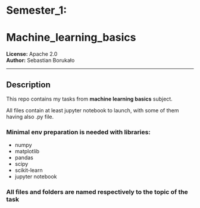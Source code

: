 ﻿# Semester_1:
# Machine_learning_basics

**License:** Apache 2.0  
**Author:** Sebastian Borukało  

---

##  Description

This repo contains my tasks from **machine learning basics** subject. 

All files contain at least jupyter notebook to launch, with some of them having also .py file.

### Minimal env preparation is needed with libraries:
- numpy
- matplotlib
- pandas
- scipy
- scikit-learn
- jupyter notebook


### All files and folders are named respectively to the topic of the task
